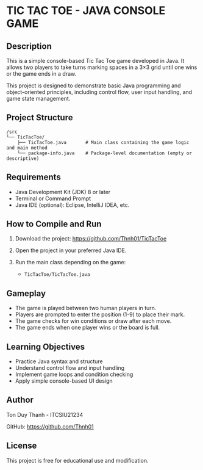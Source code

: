 TIC TAC TOE - JAVA CONSOLE GAME
===============================

Description
-----------
This is a simple console-based Tic Tac Toe game developed in Java. It allows two players to take turns marking spaces in a 3×3 grid until one wins or the game ends in a draw.

This project is designed to demonstrate basic Java programming and object-oriented principles, including control flow, user input handling, and game state management.

Project Structure
-----------------
```plaintext
/src
└── TicTacToe/
    ├── TicTacToe.java       # Main class containing the game logic and main method
    └── package-info.java    # Package-level documentation (empty or descriptive)
```

Requirements
------------
- Java Development Kit (JDK) 8 or later
- Terminal or Command Prompt
- Java IDE (optional): Eclipse, IntelliJ IDEA, etc.

How to Compile and Run
-----------------------
1. Download the project: https://github.com/Thnh01/TicTacToe

2. Open the project in your preferred Java IDE.

3. Run the main class depending on the game:
   - `TicTacToe/TicTacToe.java`

Gameplay
--------
- The game is played between two human players in turn.
- Players are prompted to enter the position (1-9) to place their mark.
- The game checks for win conditions or draw after each move.
- The game ends when one player wins or the board is full.

Learning Objectives
-------------------
- Practice Java syntax and structure
- Understand control flow and input handling
- Implement game loops and condition checking
- Apply simple console-based UI design

Author
------
Ton Duy Thanh - ITCSIU21234

GitHub: https://github.com/Thnh01

License
-------
This project is free for educational use and modification.
